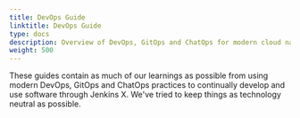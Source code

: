 ```yaml
---
title: DevOps Guide
linktitle: DevOps Guide
type: docs
description: Overview of DevOps, GitOps and ChatOps for modern cloud native development
weight: 500
---
```

                                                                                       
These guides contain as much of our learnings as possible from using modern DevOps, GitOps and ChatOps practices to continually develop and use software through Jenkins X. We've tried to keep things as technology neutral as possible. 
